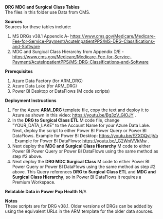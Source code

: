 <b>DRG MDC and Surgical Class Tables</b><br>
The files in this folder use Data from CMS. <br>

<b>Sources</b><br>
Sources for these tables include: 
1. MS DRGs v38.1 Appendix A- https://www.cms.gov/Medicare/Medicare-Fee-for-Service-Payment/AcuteInpatientPPS/MS-DRG-Classifications-and-Software
2. MDC and Surgical Class Hierarchy from Appendix D/E - https://www.cms.gov/Medicare/Medicare-Fee-for-Service-Payment/AcuteInpatientPPS/MS-DRG-Classifications-and-Software 

<b>Prerequisites</b><br>
1. Azure Data Factory (for ARM_DRG)
2. Azure Data Lake (for ARM_DRG)
3. Power BI Desktop or DataFlows (M code scripts)

<b>Deployment Instructions</b>
1. For the Azure <b>ARM_DRG</b> template file, copy the text and deploy it to Azure as shown in this video: https://youtu.be/Bg3zV_GIOJY .
2. In the <b>DRG to Surgical Class ETL</b> M code file, change "YOUR_DATA_LAKE" to the Account Name for your Azure Data Lake. Next, deploy the script to either Power BI Power Query or Power BI DataFlows. Example for Power BI Desktop: https://youtu.be/EZXOQylIjVo . Example for Power BI DataFlows: https://youtu.be/_G2WniVVkMw .
3. Next deploy the <b>MDC and Surgical Class Hierarchy</b> M code to either Power BI Power Query or Power BI DataFlows using the same method as step #2 above.
4. Next deploy the <b>DRG MDC Surgical Class</b> M code to either Power BI Power Query or Power BI DataFlows using the same method as step #2 above. This Query references <b>DRG to Surgical Class ETL</b> and <b>MDC and Surgical Class Hierarchy</b>, so in Power BI DataFlows it requires a Premium Workspace.

<b>Relatable Data in Power Pop Health</b>
N/A 

<b>Notes</b><br>
These scripts are for DRG v38.1. Older versions of DRGs can be added by using the equivalent URLs in the ARM template for the older data sources.

